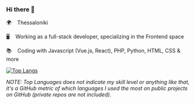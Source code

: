 ### Hi there 👋
    
🌍 &nbsp;&nbsp; Thessaloniki             
 
🖥️ &nbsp;&nbsp; Working as a full-stack developer, specializing in the Frontend space      
    
📚 &nbsp;&nbsp; Coding with Javascript (Vue.js, React), PHP, Python, HTML, CSS & more  

[![Top Langs](https://github-readme-stats.vercel.app/api/top-langs/?username=siderisng&count_private=true&include_all_commits=true&show_icons=true&theme=bear&layout=compact&langs_count=7)](https://github.com/anuraghazra/github-readme-stats)

_NOTE: Top Languages does not indicate my skill level or anything like that, it's a GitHub metric of which languages I used the most on public projects on GitHub (private repos are not included)._  
